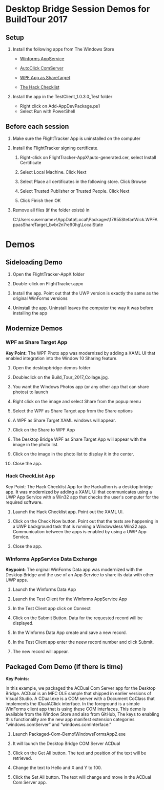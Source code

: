 # Desktop Bridge Session Demos for BuildTour 2017


## Setup

1. Install the following apps from The Windows Store

    * [Winforms AppService](https://www.microsoft.com/en-us/store/p/winforms-appservice/9p7d9b6nk5tn)

    * [AutoClick ComServer](https://www.microsoft.com/store/apps/9nm1gvnkhjnf)

    * [WPF App as ShareTarget](https://www.microsoft.com/en-us/store/p/wpf-app-as-sharetarget/9pjcjljlck37)

    * [The Hack Checklist](https://www.microsoft.com/en-us/store/p/the-hack-checklist/9n1b7mhnd7m1)


1. Install the app in the TestClient_1.0.3.0_Test folder

    * Right click on Add-AppDevPackage.ps1
    * Select Run with PowerShell
    

## Before each session

1. Make sure the FlightTracker App is uninstalled on the computer

1. Install the FlightTracker signing certificate.

    1. Right-click on FlightTracker-AppX\auto-generated.cer, select Install Certificate

    1. Select Local Machine. Click Next

    1. Select Place all certificates in the following store.  Click Browse

    1. Select Trusted Publisher or Trusted People. Click Next

    1. Click Finish then OK


1. Remove all files (if the folder exists) in 
    
    C:\Users\<username>\AppData\Local\Packages\17855StefanWick.WPFAppasShareTarget_bvbr2n7re90hg\LocalState
    
# Demos   
## Sideloading Demo

1. Open the FlightTracker-AppX folder

1. Double-click on FlightTracker.appx

1. Install the app. Point out that the UWP version is exactly the same as the original WinForms versions

1. Uninstall the app. Uninstall leaves the computer the way it was before installing the app

## Modernize Demos

### WPF as Share Target App

**Key Point:** The WPF Photo app was modernized by adding a XAML UI that enabled integration into the Window 10 Sharing feature.

1. Open the desktopbridge-demos folder

1. Doubleclick on the Build_Tour_2017_Collage.jpg.

1. You want the Windows Photos app (or any other app that can share photos) to launch

1. Right click on the image and select Share from the popup menu

1. Select the WPF as Share Target app from the Share options

1. A WPF as Share Target XAML windows will appear. 

1. Click on the Share to WPF App

1. The Desktop Bridge WPF as Share Target App will appear with the image in the photo list.

1. Click on the image in the photo list to display it in the center.

1. Close the app.

### Hack CheckList App

Key Point: The Hack Checklist App for the Hackathon is a desktop bridge app. It was modernized by adding a XAML UI that communicates using a UWP App Service with a Win32
app that checks the user's computer for the required software.

1. Launch the Hack Checklist app. Point out the XAML UI. 

1. Click on the Check Now button. Point out that the tests are happening in a UWP background task that is running a Windowsless Win32 app. Communication between the apps
is enabled by using a UWP App Service.

1. Close the app.

### Winforms AppService Data Exchange

**Keypoint:** The orginal WinForms Data app was modernized with the Desktop Bridge and the use of an App Service to share its data with other UWP apps.

1. Launch the Winforms Data App

1. Launch the Test Client for the Winforms AppService App

1. In the Test Client app click on Connect

1. Click on the Submit Button. Data for the requested record will be displayed.

1. In the Winforms Data App create and save a new record.

1. In the Test Client app enter the neew record number and click Submit.

1. The new record will appear.


## Packaged Com Demo (if there is time)

**Key Points:**

In this example, we packaged the ACDual Com Server app for the Desktop Bridge. 
ACDual is an MFC OLE sample that shipped in earlier versions of Visual Studio. A
CDual.exe is a COM server with a Document CoClass that implements the IDualAClick interface. 
In the foreground is a simple WinForms client app that is using these COM interfaces. 
This demo is available from the Window Store and also from GitHub,
The keys to enabling this functionality are the new app manifest extension categories “windows.comServer” and “windows.comInterface.” 
1. Launch Packaged-Com-Demo\WindowsFormsApp2.exe

1. It will launch the Desktop Bridge COM Server ACDual

1. Click on the Get All button. The text and position of the text will be retrieved.

1. Change the text to Hello and X and Y to 100. 

1. Click the Set All button. The text will change and move in the ACDual Com Server app.








